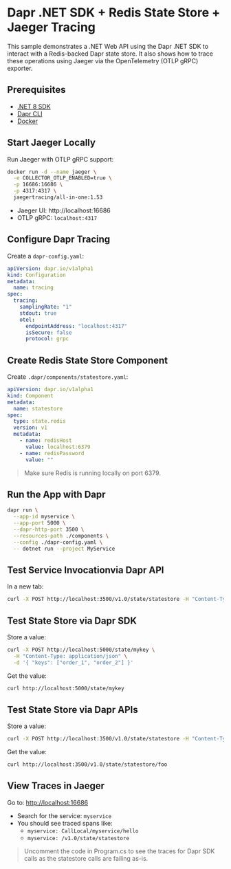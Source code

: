 # Dapr .NET SDK + Redis State Store + Jaeger Tracing

This sample demonstrates a .NET Web API using the Dapr .NET SDK to interact with a Redis-backed Dapr state store. It also shows how to trace these operations using Jaeger via the OpenTelemetry (OTLP gRPC) exporter.

## Prerequisites

- [.NET 8 SDK](https://dotnet.microsoft.com/download)
- [Dapr CLI](https://docs.dapr.io/getting-started/install-dapr/)
- [Docker](https://www.docker.com/)

## Start Jaeger Locally

Run Jaeger with OTLP gRPC support:

```bash
docker run -d --name jaeger \
  -e COLLECTOR_OTLP_ENABLED=true \
  -p 16686:16686 \
  -p 4317:4317 \
  jaegertracing/all-in-one:1.53
```

- Jaeger UI: http://localhost:16686
- OTLP gRPC: `localhost:4317`

## Configure Dapr Tracing

Create a `dapr-config.yaml`:

```yaml
apiVersion: dapr.io/v1alpha1
kind: Configuration
metadata:
  name: tracing
spec:
  tracing:
    samplingRate: "1"
    stdout: true
    otel:
      endpointAddress: "localhost:4317"
      isSecure: false
      protocol: grpc
```

## Create Redis State Store Component

Create `.dapr/components/statestore.yaml`:

```yaml
apiVersion: dapr.io/v1alpha1
kind: Component
metadata:
  name: statestore
spec:
  type: state.redis
  version: v1
  metadata:
    - name: redisHost
      value: localhost:6379
    - name: redisPassword
      value: ""
```

> Make sure Redis is running locally on port 6379.

## Run the App with Dapr

```bash
dapr run \
  --app-id myservice \
  --app-port 5000 \
  --dapr-http-port 3500 \
  --resources-path ./components \
  --config ./dapr-config.yaml \
  -- dotnet run --project MyService
```

## Test Service Invocationvia Dapr API

In a new tab:

```bash
curl -X POST http://localhost:3500/v1.0/state/statestore -H "Content-Type: application/json" -d '[{"key":"foo","value":"bar"}]'
```

## Test State Store via Dapr SDK

Store a value:

```bash
curl -X POST http://localhost:5000/state/mykey \
  -H "Content-Type: application/json" \
  -d '{ "keys": ["order_1", "order_2"] }'
```

Get the value:

```bash
curl http://localhost:5000/state/mykey
```

## Test State Store via Dapr APIs

Store a value:

```bash
curl -X POST http://localhost:3500/v1.0/state/statestore -H "Content-Type: application/json" -d '[{"key":"foo","value":"bar"}]'
```

Get the value:

```bash
curl http://localhost:3500/v1.0/state/statestore/foo
```

## View Traces in Jaeger

Go to: [http://localhost:16686](http://localhost:16686)

- Search for the service: `myservice`
- You should see traced spans like:
  - `myservice: CallLocal/myservice/hello`
  - `myservice: /v1.0/state/statestore`

> Uncomment the code in Program.cs to see the traces for Dapr SDK calls as the statestore calls are failing as-is.

